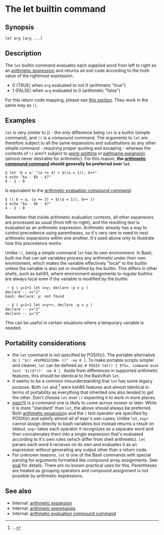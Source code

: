 # The let builtin command

## Synopsis

    let arg [arg ...]

## Description

The `let` builtin command evaluates each supplied word from left to
right as an [arithmetic expression](../../syntax/arith_expr.md) and returns an
exit code according to the truth value of the rightmost expression.

-   0 (TRUE) when `arg` evaluated to not 0 (arithmetic "true")
-   1 (FALSE) when `arg` evaluated to 0 (arithmetic "false")

For this return code mapping, please see [this
section](../../syntax/arith_expr.md#arithmetic_expressions_and_return_codes).
They work in the same way as `((`.

## Examples

`let` is very similar to [((](../../syntax/ccmd/arithmetic_eval.md) - the only
difference being `let` is a builtin (simple command), and `((` is a
compound command. The arguments to `let` are therefore subject to all
the same expansions and substitutions as any other simple command -
requiring proper quoting and escaping - whereas the contents of `((`
aren't subject to [word-splitting](../../syntax/expansion/wordsplit.md) or
[pathname expansion](../../syntax/expansion/globs.md) (almost never desirable
for arithmetic). For this reason, **the [arithmetic compound
command](../../syntax/ccmd/arithmetic_eval.md) should generally be preferred
over `let`**.

    $ let 'b = a' "(a += 3) + $((a = 1)), b++"
    $ echo "$a - $b - $?"
    4 - 2 - 0

Is equivalent to the [arithmetic evaluation compound
command](../../syntax/ccmd/arithmetic_eval.md):

    $ (( b = a, (a += 3) + $((a = 1)), b++ ))
    $ echo "$a - $b - $?"
    4 - 2 - 0

<WRAP info> Remember that inside arithmetic evaluation contexts, all
other expansions are processed as usual (from left-to-right), and the
resulting text is evaluated as an arithmetic expression. Arithmetic
already has a way to control precedence using parentheses, so it's very
rare to need to nest arithmetic expansions within one another. It's
used above only to illustrate how this precedence works. </WRAP>

Unlike `((`, being a simple command `let` has its own environment. In
Bash, built-ins that can set variables process any arithmetic under
their own environment, which makes the variable effectively "local" to
the builtin unless the variable is also set or modified by the builtin.
This differs in other shells, such as ksh93, where environment
assignments to regular builtins are always local even if the variable is
modified by the builtin.

     ~ $ ( y=1+1 let x=y; declare -p x y )
    declare -- x="2"
    bash: declare: y: not found

     ~ $ ( y=1+1 let x=y++; declare -p x y )
    declare -- x="2"
    declare -- y="3"

This can be useful in certain situations where a temporary variable is
needed.

## Portability considerations

-   the `let` command is not specified by POSIX(r). The portable
    alternative is: `[ "$(( <EXPRESSION> ))" -ne 0 ]`. To make portable
    scripts simpler and cleaner, `let` can be defined as: `# POSIX
    let() {
        IFS=, command eval test '$(($*))' -ne 0
    }
    ` Aside from differences in supported arithmetic features, this
    should be identical to the Bash/Ksh `let`.
-   It seems to be a common misunderstanding that `let` has some legacy
    purpose. Both `let` and [[^1]](../../syntax/ccmd/arithmetic_eval.md) were
    ksh88 features and almost identical in terms of portability as
    everything that inherited one also tended to get the other. Don't
    choose `let` over `((` expecting it to work in more places.
-   [expr(1)](http://pubs.opengroup.org/onlinepubs/9699919799/utilities/expr.html#tag_20_42)
    is a command one is likely to come across sooner or later. While it
    is more "standard" than `let`, the above should always be
    preferred. Both [arithmetic expansion](../../syntax/arith_expr.md)s and the
    `[` test operator are specified by POSIX(r) and satisfy almost all
    of expr's use-cases. Unlike `let`, `expr` cannot assign directly to
    bash variables but instead returns a result on stdout. `expr` takes
    each operator it recognizes as a separate word and then concatenates
    them into a single expression that's evaluated according to it's
    own rules (which differ from shell arithmetic). `let` parses each
    word it recieves on its own and evaluates it as an expression
    without generating any output other than a return code.
-   For unknown reasons, `let` is one of the Bash commands with special
    parsing for arguments formatted like compound array assignments.
    See: [eval](../../commands/builtin/eval.md#portability_considerations) for
    details. There are no known practical uses for this. Parentheses are
    treated as grouping operators and compound assignment is not
    possible by arithmetic expressions.

## See also

-   Internal: [arithmetic expansion](../../syntax/expansion/arith.md)
-   Internal: [arithmetic expressions](../../syntax/arith_expr.md)
-   Internal: [arithmetic evaluation compound
    command](../../syntax/ccmd/arithmetic_eval.md)

[^1]: ...
